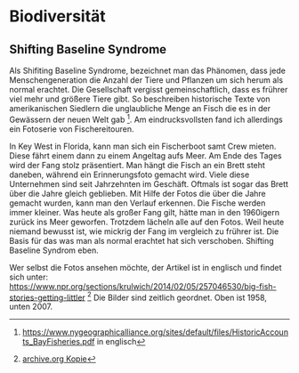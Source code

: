 # Biodiversität

## Shifting Baseline Syndrome
Als Shifiting Baseline Syndrome, bezeichnet man das Phänomen, dass jede Menschengeneration die Anzahl der Tiere und Pflanzen um sich herum als normal erachtet. Die Gesellschaft vergisst gemeinschaftlich,
dass es frührer viel mehr und größere Tiere gibt. So beschreiben historische Texte von amerikanischen Siedlern die unglaubliche Menge an Fisch die es in der Gewässern der neuen Welt gab [^1]. Am
eindrucksvollsten fand ich allerdings ein Fotoserie von Fischereitouren. 

In Key West in Florida, kann man sich ein Fischerboot samt Crew mieten. Diese fährt einem dann zu einem Angeltag aufs Meer. Am Ende des Tages wird der Fang stolz präsentiert. Man hängt die Fisch an
ein Brett steht daneben, während ein Erinnerungsfoto gemacht wird. Viele diese Unternehmen sind seit Jahrzehnten im Geschäft. Oftmals ist sogar das Brett über die Jahre gleich geblieben. Mit Hilfe
der Fotos die über die Jahre gemacht wurden, kann man den Verlauf erkennen. Die Fische werden immer kleiner. Was heute als großer Fang gilt, hätte man in den 1960igern zurück ins Meer geworfen.
Trotzdem lächeln alle auf den Fotos. Weil heute niemand bewusst ist, wie mickrig der Fang im vergleich zu frührer ist. Die Basis für das was man als normal erachtet hat sich verschoben. Shifting Baseline
Syndrom eben.

Wer selbst die Fotos ansehen möchte, der Artikel ist in englisch und findet sich unter: https://www.npr.org/sections/krulwich/2014/02/05/257046530/big-fish-stories-getting-littler [^2]
Die Bilder sind zeitlich geordnet. Oben ist 1958, unten 2007.


[^1]: https://www.nygeographicalliance.org/sites/default/files/HistoricAccounts_BayFisheries.pdf in englisch
[^2]: [archive.org Kopie](https://web.archive.org/web/20240416002924/https://www.npr.org/sections/krulwich/2014/02/05/257046530/big-fish-stories-getting-littler)
